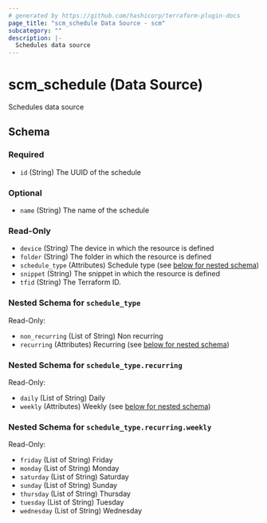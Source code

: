 ```yaml
---
# generated by https://github.com/hashicorp/terraform-plugin-docs
page_title: "scm_schedule Data Source - scm"
subcategory: ""
description: |-
  Schedules data source
---
```


# scm_schedule (Data Source)

Schedules data source



<!-- schema generated by tfplugindocs -->
## Schema

### Required

- `id` (String) The UUID of the schedule

### Optional

- `name` (String) The name of the schedule

### Read-Only

- `device` (String) The device in which the resource is defined
- `folder` (String) The folder in which the resource is defined
- `schedule_type` (Attributes) Schedule type (see [below for nested schema](#nestedatt--schedule_type))
- `snippet` (String) The snippet in which the resource is defined
- `tfid` (String) The Terraform ID.

<a id="nestedatt--schedule_type"></a>
### Nested Schema for `schedule_type`

Read-Only:

- `non_recurring` (List of String) Non recurring
- `recurring` (Attributes) Recurring (see [below for nested schema](#nestedatt--schedule_type--recurring))

<a id="nestedatt--schedule_type--recurring"></a>
### Nested Schema for `schedule_type.recurring`

Read-Only:

- `daily` (List of String) Daily
- `weekly` (Attributes) Weekly (see [below for nested schema](#nestedatt--schedule_type--recurring--weekly))

<a id="nestedatt--schedule_type--recurring--weekly"></a>
### Nested Schema for `schedule_type.recurring.weekly`

Read-Only:

- `friday` (List of String) Friday
- `monday` (List of String) Monday
- `saturday` (List of String) Saturday
- `sunday` (List of String) Sunday
- `thursday` (List of String) Thursday
- `tuesday` (List of String) Tuesday
- `wednesday` (List of String) Wednesday
